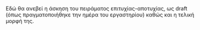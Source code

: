 Εδώ θα ανεβεί η άσκηση του πειράματος επιτυχίας-αποτυχίας, ως draft (όπως πραγματοποιήθηκε την ημέρα του εργαστηρίου) καθώς και η τελική μορφή της.
